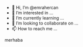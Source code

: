 - 👋 Hi, I’m @emrahercan
- 👀 I’m interested in ...
- 🌱 I’m currently learning ...
- 💞️ I’m looking to collaborate on ...
- 📫 How to reach me ...

<!---
emrahercan/emrahercan is a ✨ special ✨ repository because its `README.md` (this file) appears on your GitHub profile.
You can click the Preview link to take a look at your changes.
--->
merhaba
